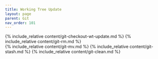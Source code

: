 ```yaml
---
title: Working Tree Update
layout: page
parent: Git
nav_order: 101
---
```

{% include_relative content/git-checkout-wt-update.md %} 
{% include_relative content/git-rm.md %}  
{% include_relative content/git-mv.md %} 
{% include_relative content/git-stash.md %} 
{% include_relative content/git-clean.md %} 